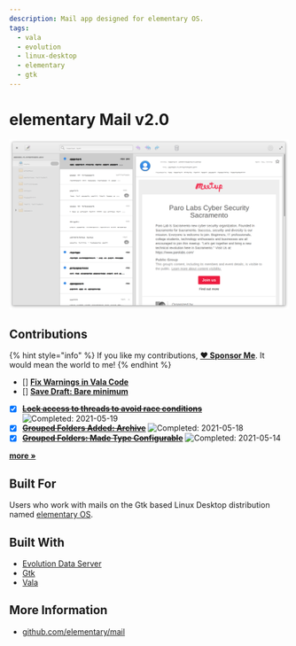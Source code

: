 ```yaml
---
description: Mail app designed for elementary OS.
tags:
  - vala
  - evolution
  - linux-desktop
  - elementary
  - gtk
---
```


# elementary Mail v2.0

![elementary Mail](../.gitbook/assets/io.elementary.mail.png)

## Contributions

{% hint style="info" %}
If you like my contributions, [**❤️ Sponsor Me**](https://github.com/sponsors/marbetschar). It would mean the world to me!
{% endhint %}

* [] [**Fix Warnings in Vala Code**](https://github.com/elementary/tasks/pull/600)
* [] [**Save Draft: Bare minimum**](https://github.com/elementary/tasks/pull/599)
* [x] [~~**Lock access to threads to avoid race conditions**~~](https://github.com/elementary/tasks/pull/579) ![Completed: 2021-05-19](https://img.shields.io/badge/completed-2021--05--19-lightgrey?style=social)
* [x] [~~**Grouped Folders Added: Archive**~~](https://github.com/elementary/tasks/pull/578) ![Completed: 2021-05-18](https://img.shields.io/badge/completed-2021--05--18-lightgrey?style=social)
* [x] [~~**Grouped Folders: Made Type Configurable**~~](https://github.com/elementary/tasks/pull/572) ![Completed: 2021-05-14](https://img.shields.io/badge/completed-2021--05--14-lightgrey?style=social)

[**more »**](../contributions.md#elementary-mail)

## Built For

Users who work with mails on the Gtk based Linux Desktop distribution named [elementary OS](https://elementary.io/).

## Built With

* [Evolution Data Server](https://gitlab.gnome.org/GNOME/evolution-data-server)
* [Gtk](https://www.gtk.org/)
* [Vala](https://wiki.gnome.org/Projects/Vala/Tutorial)

## More Information

* [github.com/elementary/mail](https://github.com/elementary/mail)


